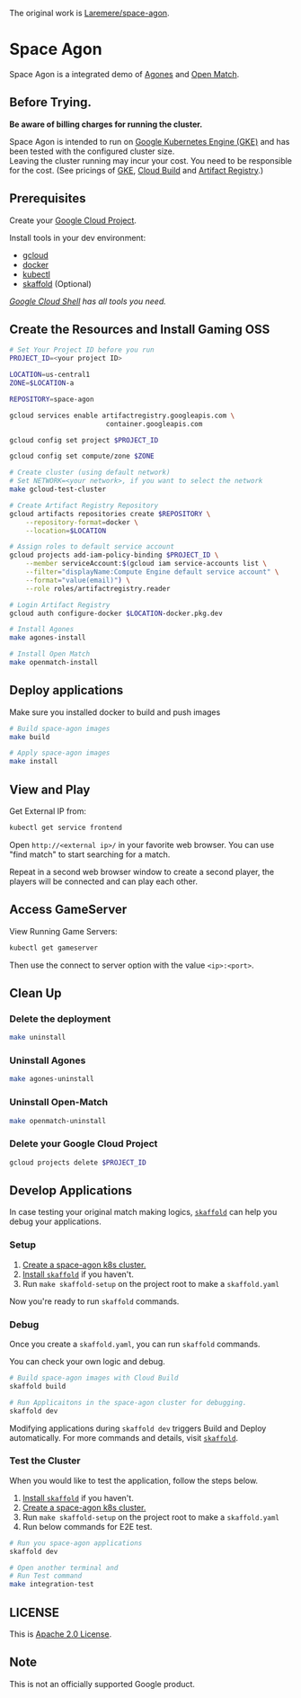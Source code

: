 The original work is [Laremere/space-agon](https://github.com/Laremere/space-agon).

# Space Agon

Space Agon is a integrated demo of [Agones](https://agones.dev/) and
[Open Match](https://open-match.dev/).

## Before Trying.

**Be aware of billing charges for running the cluster.**

Space Agon is intended to run on [Google Kubernetes Engine (GKE)](https://cloud.google.com/kubernetes-engine) and has been tested with the configured cluster size.   
Leaving the cluster running may incur your cost. You need to be responsible for the cost.  (See pricings of [GKE](https://cloud.google.com/kubernetes-engine/pricing), [Cloud Build](https://cloud.google.com/build/pricing) and [Artifact Registry](https://cloud.google.com/artifact-registry/pricing).) 

## Prerequisites

Create your [Google Cloud Project](https://cloud.google.com/).

Install tools in your dev environment:

- [gcloud](https://cloud.google.com/sdk/gcloud)
- [docker](https://www.docker.com/)
- [kubectl](https://cloud.google.com/kubernetes-engine/docs/how-to/cluster-access-for-kubectl#install_kubectl)
- [skaffold](https://skaffold.dev/) (Optional)

_[Google Cloud Shell](https://cloud.google.com/shell) has all tools you need._

## Create the Resources and Install Gaming OSS

```bash
# Set Your Project ID before you run
PROJECT_ID=<your project ID>

LOCATION=us-central1
ZONE=$LOCATION-a

REPOSITORY=space-agon

gcloud services enable artifactregistry.googleapis.com \
                        container.googleapis.com

gcloud config set project $PROJECT_ID

gcloud config set compute/zone $ZONE

# Create cluster (using default network)
# Set NETWORK=<your network>, if you want to select the network
make gcloud-test-cluster

# Create Artifact Registry Repository
gcloud artifacts repositories create $REPOSITORY \
    --repository-format=docker \
    --location=$LOCATION 

# Assign roles to default service account
gcloud projects add-iam-policy-binding $PROJECT_ID \
    --member serviceAccount:$(gcloud iam service-accounts list \
    --filter="displayName:Compute Engine default service account" \
    --format="value(email)") \
    --role roles/artifactregistry.reader

# Login Artifact Registry
gcloud auth configure-docker $LOCATION-docker.pkg.dev

# Install Agones
make agones-install

# Install Open Match
make openmatch-install
```

## Deploy applications

Make sure you installed docker to build and push images

```bash
# Build space-agon images
make build

# Apply space-agon images
make install
```

## View and Play

Get External IP from:

```bash
kubectl get service frontend
```

Open `http://<external ip>/` in your favorite web browser.  You can use "find
match" to start searching for a match.

Repeat in a second web browser window to create a second player, the players
will be connected and can play each other.

## Access GameServer

View Running Game Servers:

```sh
kubectl get gameserver
```
Then use the connect to server option with the value `<ip>:<port>`.

## Clean Up

### Delete the deployment

```sh
make uninstall
```

### Uninstall Agones

```sh
make agones-uninstall
```

### Uninstall Open-Match

```sh
make openmatch-uninstall
```

### Delete your Google Cloud Project

```sh
gcloud projects delete $PROJECT_ID
```

## Develop Applications

In case testing your original match making logics, [`skaffold`](https://skaffold.dev/) can help you debug your applications. 

### Setup

1. [Create a space-agon k8s cluster.](#create-the-resources-and-install-gaming-oss)
1. [Install `skaffold`](https://skaffold.dev/docs/install/) if you haven't. 
1. Run `make skaffold-setup` on the project root to make a `skaffold.yaml`

Now you're ready to run `skaffold` commands.

### Debug

Once you create a `skaffold.yaml`, you can run `skaffold` commands.

You can check your own logic and debug.

```bash
# Build space-agon images with Cloud Build
skaffold build 

# Run Applicaitons in the space-agon cluster for debugging.
skaffold dev
```

Modifying applications during `skaffold dev` triggers Build and Deploy automatically. For more commands and details, visit [`skaffold`](https://skaffold.dev/). 

### Test the Cluster

When you would like to test the application, follow the steps below.

1. [Install `skaffold`](https://skaffold.dev/docs/install/) if you haven't. 
1. [Create a space-agon k8s cluster.](#create-the-resources-and-install-gaming-oss)
1. Run `make skaffold-setup` on the project root to make a `skaffold.yaml`
1. Run below commands for E2E test. 

```bash
# Run you space-agon applications
skaffold dev

# Open another terminal and
# Run Test command
make integration-test
```

## LICENSE

This is [Apache 2.0 License](./LICENSE). 

## Note

This is not an officially supported Google product.